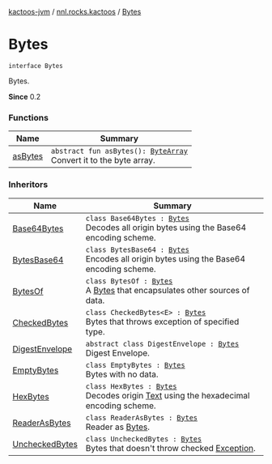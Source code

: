 [kactoos-jvm](../../index.md) / [nnl.rocks.kactoos](../index.md) / [Bytes](./index.md)

# Bytes

`interface Bytes`

Bytes.

**Since**
0.2

### Functions

| Name | Summary |
|---|---|
| [asBytes](as-bytes.md) | `abstract fun asBytes(): `[`ByteArray`](https://kotlinlang.org/api/latest/jvm/stdlib/kotlin/-byte-array/index.html)<br>Convert it to the byte array. |

### Inheritors

| Name | Summary |
|---|---|
| [Base64Bytes](../../nnl.rocks.kactoos.bytes/-base64-bytes/index.md) | `class Base64Bytes : `[`Bytes`](./index.md)<br>Decodes all origin bytes using the Base64 encoding scheme. |
| [BytesBase64](../../nnl.rocks.kactoos.bytes/-bytes-base64/index.md) | `class BytesBase64 : `[`Bytes`](./index.md)<br>Encodes all origin bytes using the Base64 encoding scheme. |
| [BytesOf](../../nnl.rocks.kactoos.io/-bytes-of/index.md) | `class BytesOf : `[`Bytes`](./index.md)<br>A [Bytes](./index.md) that encapsulates other sources of data. |
| [CheckedBytes](../../nnl.rocks.kactoos.io/-checked-bytes/index.md) | `class CheckedBytes<E> : `[`Bytes`](./index.md)<br>Bytes that throws exception of specified type. |
| [DigestEnvelope](../../nnl.rocks.kactoos.io/-digest-envelope/index.md) | `abstract class DigestEnvelope : `[`Bytes`](./index.md)<br>Digest Envelope. |
| [EmptyBytes](../../nnl.rocks.kactoos.io/-empty-bytes/index.md) | `class EmptyBytes : `[`Bytes`](./index.md)<br>Bytes with no data. |
| [HexBytes](../../nnl.rocks.kactoos.bytes/-hex-bytes/index.md) | `class HexBytes : `[`Bytes`](./index.md)<br>Decodes origin [Text](../-text/index.md) using the hexadecimal encoding scheme. |
| [ReaderAsBytes](../../nnl.rocks.kactoos.io/-reader-as-bytes/index.md) | `class ReaderAsBytes : `[`Bytes`](./index.md)<br>Reader as [Bytes](./index.md). |
| [UncheckedBytes](../../nnl.rocks.kactoos.io/-unchecked-bytes/index.md) | `class UncheckedBytes : `[`Bytes`](./index.md)<br>Bytes that doesn't throw checked [Exception](https://kotlinlang.org/api/latest/jvm/stdlib/kotlin/-exception/index.html). |
